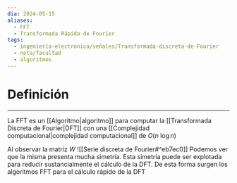 ```yaml
---
dia: 2024-05-15
aliases:
  - FFT
  - Transformada Rápida de Fourier
tags:
  - ingeniería-electrónica/señales/Transformada-discreta-de-Fourier
  - nota/facultad
  - algoritmos
---
```

# Definición
---
La FFT es un [[Algoritmo|algoritmo]] para computar la [[Transformada Discreta de Fourier|DFT]] con una [[Complejidad computacional|complejidad computacional]] de $O(n ~ \log n)$ 

Al observar la matriz $W$ ![[Serie discreta de Fourier#^eb7ec0]] 
Podemos ver que la misma presenta mucha simetría. Esta simetría puede ser explotada para reducir sustancialmente el cálculo de la DFT. De esta forma surgen los algoritmos FFT para el cálculo rápido de la DFT